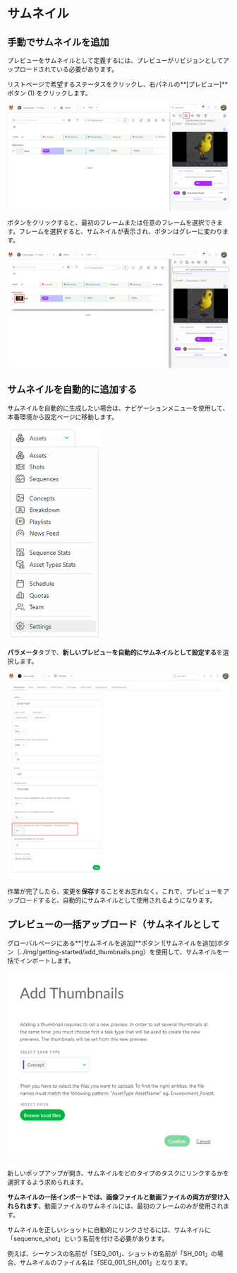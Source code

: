# サムネイル
## 手動でサムネイルを追加

プレビューをサムネイルとして定義するには、プレビューがリビジョンとしてアップロードされている必要があります。

リストページで希望するステータスをクリックし、右パネルの**[プレビュー]**ボタン (1) をクリックします。

![サムネイルボタン](../img/getting-started/pannel_history.png)

ボタンをクリックすると、最初のフレームまたは任意のフレームを選択できます。フレームを選択すると、サムネイルが表示され、ボタンはグレーに変わります。

![サムネイル適用](../img/getting-started/pannel_history_thumbnail.png)


## サムネイルを自動的に追加する

サムネイルを自動的に生成したい場合は、ナビゲーションメニューを使用して、本番環境から設定ページに移動します。

![設定メニュー](../img/getting-started/drop_down_menu_setting.png)

**パラメータ**タブで、**新しいプレビューを自動的にサムネイルとして設定する**を選択します。

![設定プレビュー自動](../img/getting-started/setting_preview_auto.png)

作業が完了したら、変更を**保存**することをお忘れなく。これで、プレビューをアップロードすると、自動的にサムネイルとして使用されるようになります。

## プレビューの一括アップロード（サムネイルとして

グローバルページにある**[サムネイルを追加]**ボタン ![サムネイルを追加]ボタン（../img/getting-started/add_thumbnails.png）を使用して、サムネイルを一括でインポートします。

![履歴](../img/getting-started/add_thumbnails_menu.png)

新しいポップアップが開き、サムネイルをどのタイプのタスクにリンクするかを選択するよう求められます。

**サムネイルの一括インポートでは、画像ファイルと動画ファイルの両方が受け入れられます**。動画ファイルのサムネイルには、最初のフレームのみが使用されます。

サムネイルを正しいショットに自動的にリンクさせるには、サムネイルに「sequence_shot」という名前を付ける必要があります。

例えば、シーケンスの名前が「SEQ_001」、ショットの名前が「SH_001」の場合、サムネイルのファイル名は「SEQ_001_SH_001」となります。
